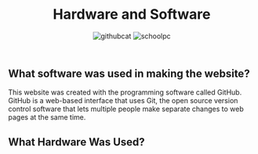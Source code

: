 <!DOCTYPE html>
<html>
    <title>Hardware and Software</title>
</head>
<body>
    <header>
        <h1 style="text-align:center;"> Hardware and Software </h1>
      <img src="https://upload.wikimedia.org/wikipedia/commons/thumb/c/c2/GitHub_Invertocat_Logo.svg/200px-GitHub_Invertocat_Logo.svg.png" alt="githubcat">
      <img src="https://ashfield-p.schools.nsw.gov.au/content/dam/doe/sws/schools/a/ashfield-p/localcontent/stage_33.JPG.thumb.1280.1280.jpg" alt="schoolpc">
    </header>
    <section>
        <h2>What software was used in making the website?</h2>
        <p title="Github">This website was created with the programming software called GitHub.  GitHub is a web-based interface that uses Git, the open source version control software that lets multiple people make separate changes to web pages at the same time.</p>
    </section>
    <section>
        <h2>What Hardware Was Used?</h2>
        <p></p>
    </section>
    <section>
</body>
</html>
